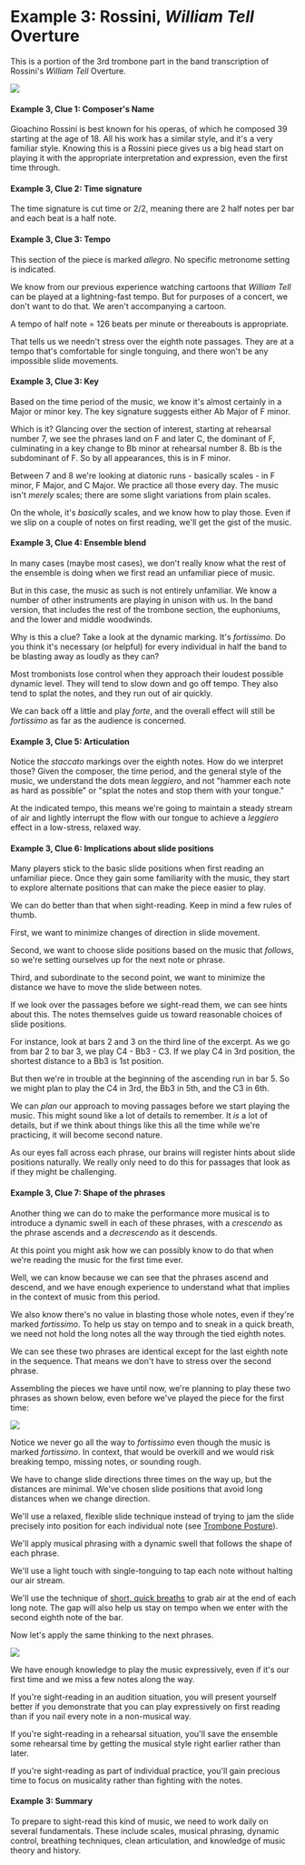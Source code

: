 # Example 3: Rossini, _William Tell_ Overture 

This is a portion of the 3rd trombone part in the band transcription of Rossini's _William Tell_ Overture. 

![](images/william-tell-trombone-3.jpg)

#### Example 3, Clue 1: Composer's Name 

Gioachino Rossini is best known for his operas, of which he composed 39 starting at the age of 18. All his work has a similar style, and it's a very familiar style. Knowing this is a Rossini piece gives us a big head start on playing it with the appropriate interpretation and expression, even the first time through.

#### Example 3, Clue 2: Time signature 

The time signature is cut time or 2/2, meaning there are 2 half notes per bar and each beat is a half note. 

#### Example 3, Clue 3: Tempo 

This section of the piece is marked _allegro_. No specific metronome setting is indicated. 

We know from our previous experience watching cartoons that _William Tell_ can be played at a lightning-fast tempo. But for purposes of a concert, we don't want to do that. We aren't accompanying a cartoon. 

A tempo of half note = 126 beats per minute or thereabouts is appropriate. 

That tells us we needn't stress over the eighth note passages. They are at a tempo that's comfortable for single tonguing, and there won't be any impossible slide movements. 

#### Example 3, Clue 3: Key 

Based on the time period of the music, we know it's almost certainly in a Major or minor key. The key signature suggests either Ab Major of F minor. 

Which is it? Glancing over the section of interest, starting at rehearsal number 7, we see the phrases land on F and later C, the dominant of F, culminating in a key change to Bb minor at rehearsal number 8. Bb is the subdominant of F. So by all appearances, this is in F minor.

Between 7 and 8 we're looking at diatonic runs - basically scales - in F minor, F Major, and C Major. We practice all those every day. The music isn't _merely_ scales; there are some slight variations from plain scales. 

On the whole, it's _basically_ scales, and we know how to play those. Even if we slip on a couple of notes on first reading, we'll get the gist of the music.

#### Example 3, Clue 4: Ensemble blend

In many cases (maybe most cases), we don't really know what the rest of the ensemble is doing when we first read an unfamiliar piece of music. 

But in this case, the music as such is not entirely unfamiliar. We know a number of other instruments are playing in unison with us. In the band version, that includes the rest of the trombone section, the euphoniums, and the lower and middle woodwinds. 

Why is this a clue? Take a look at the dynamic marking. It's _fortissimo_. Do you think it's necessary (or helpful) for every individual in half the band to be blasting away as loudly as they can? 

Most trombonists lose control when they approach their loudest possible dynamic level. They will tend to slow down and go off tempo. They also tend to splat the notes, and they run out of air quickly.

We can back off a little and play _forte_, and the overall effect will still be _fortissimo_ as far as the audience is concerned. 

#### Example 3, Clue 5: Articulation 

Notice the _staccato_ markings over the eighth notes. How do we interpret those? Given the composer, the time period, and the general style of the music, we understand the dots mean _leggiero_, and not "hammer each note as hard as possible" or "splat the notes and stop them with your tongue."

At the indicated tempo, this means we're going to maintain a steady stream of air and lightly interrupt the flow with our tongue to achieve a _leggiero_ effect in a low-stress, relaxed way. 

#### Example 3, Clue 6: Implications about slide positions 

Many players stick to the basic slide positions when first reading an unfamiliar piece. Once they gain some familiarity with the music, they start to explore alternate positions that can make the piece easier to play. 

We can do better than that when sight-reading. Keep in mind a few rules of thumb. 

First, we want to minimize changes of direction in slide movement. 

Second, we want to choose slide positions based on the music that _follows_, so we're setting ourselves up for the next note or phrase. 

Third, and subordinate to the second point, we want to minimize the distance we have to move the slide between notes. 

If we look over the passages before we sight-read them, we can see hints about this. The notes themselves guide us toward reasonable choices of slide positions. 

For instance, look at bars 2 and 3 on the third line of the excerpt. As we go from bar 2 to bar 3, we play C4 - Bb3 - C3. If we play C4 in 3rd position, the shortest distance to a Bb3 is 1st position. 

But then we're in trouble at the beginning of the ascending run in bar 5. So we might plan to play the C4 in 3rd, the Bb3 in 5th, and the C3 in 6th. 

We can _plan_ our approach to moving passages before we start playing the music. This might sound like a lot of details to remember. It _is_ a lot of details, but if we think about things like this all the time while we're practicing, it will become second nature. 

As our eyes fall across each phrase, our brains will register hints about slide positions naturally. We really only need to do this for passages that look as if they might be challenging. 

#### Example 3, Clue 7: Shape of the phrases

Another thing we can do to make the performance more musical is to introduce a dynamic swell in each of these phrases, with a _crescendo_ as the phrase ascends and a _decrescendo_ as it descends. 

At this point you might ask how we can possibly know to do that when we're reading the music for the first time ever. 

Well, we can know because we can see that the phrases ascend and descend, and we have enough experience to understand what that implies in the context of music from this period. 

We also know there's no value in blasting those whole notes, even if they're marked _fortissimo_. To help us stay on tempo and to sneak in a quick breath, we need not hold the long notes all the way through the tied eighth notes. 

We can see these two phrases are identical except for the last eighth note in the sequence. That means we don't have to stress over the second phrase.

Assembling the pieces we have until now, we're planning to play these two phrases as shown below, even before we've played the piece for the first time: 

![](images/william-tell-1.png)

Notice we never go all the way to _fortissimo_ even though the music is marked _fortissimo_. In context, that would be overkill and we would risk breaking tempo, missing notes, or sounding rough. 

We have to change slide directions three times on the way up, but the distances are minimal. We've chosen slide positions that avoid long distances when we change direction. 

We'll use a relaxed, flexible slide technique instead of trying to jam the slide precisely into position for each individual note (see [Trombone Posture](trombone-posture.md)).

We'll apply musical phrasing with a dynamic swell that follows the shape of each phrase. 

We'll use a light touch with single-tonguing to tap each note without halting our air stream. 

We'll use the technique of [short, quick breaths](breathing.md) to grab air at the end of each long note. The gap will also help us stay on tempo when we enter with the second eighth note of the bar.

Now let's apply the same thinking to the next phrases. 

![](images/william-tell-2.png)

We have enough knowledge to play the music expressively, even if it's our first time and we miss a few notes along the way. 

If you're sight-reading in an audition situation, you will present yourself better if you demonstrate that you can play expressively on first reading than if you nail every note in a non-musical way. 

If you're sight-reading in a rehearsal situation, you'll save the ensemble some rehearsal time by getting the musical style right earlier rather than later. 

If you're sight-reading as part of individual practice, you'll gain precious time to focus on musicality rather than fighting with the notes. 

#### Example 3: Summary 

To prepare to sight-read this kind of music, we need to work daily on several fundamentals. These include scales, musical phrasing, dynamic control, breathing techniques, clean articulation, and knowledge of music theory and history.